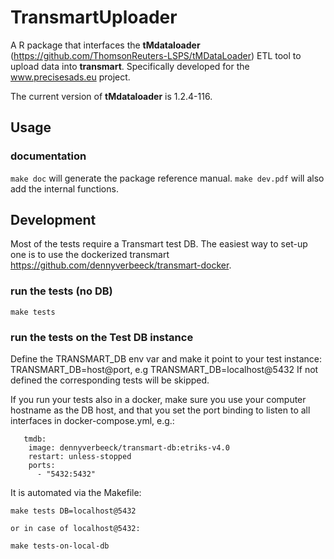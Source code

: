 TransmartUploader
=================

A R package that interfaces the **tMdataloader** (https://github.com/ThomsonReuters-LSPS/tMDataLoader)
ETL tool to upload data into **transmart**.
Specifically developed for the www.precisesads.eu project.

The current version of **tMdataloader** is 1.2.4-116.

## Usage

### documentation

`make doc`  will generate the package reference manual.
`make dev.pdf` will also add the internal functions.


## Development

Most of the tests require a Transmart test DB.
The easiest way to set-up one is to use the dockerized transmart
https://github.com/dennyverbeeck/transmart-docker.

### run the tests (no DB)

`make tests`

### run the tests on the Test DB instance

Define the TRANSMART_DB env var and make it point to your test instance:
TRANSMART_DB=host@port, e.g TRANSMART_DB=localhost@5432
If not defined the corresponding tests will be skipped.

If you run your tests also in a docker, make sure you use your computer hostname
as the DB host, and that you set the port binding to listen to all interfaces
in docker-compose.yml, e.g.:
```
   tmdb:
    image: dennyverbeeck/transmart-db:etriks-v4.0
    restart: unless-stopped
    ports:
      - "5432:5432"
 ```


It is automated via the Makefile:
```
make tests DB=localhost@5432

or in case of localhost@5432:

make tests-on-local-db

```





